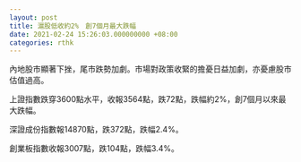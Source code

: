 ```yaml
---
layout: post
title: 滬股低收約2%　創7個月最大跌幅
date: 2021-02-24 15:26:03.000000000 +08:00
categories: rthk
---
```


內地股市顯著下挫，尾市跌勢加劇。市場對政策收緊的擔憂日益加劇，亦憂慮股市估值過高。

上證指數跌穿3600點水平，收報3564點，跌72點，跌幅約2%，創7個月以來最大跌幅。

深證成份指數報14870點，跌372點，跌幅2.4%。

創業板指數收報3007點，跌104點，跌幅3.4%。
